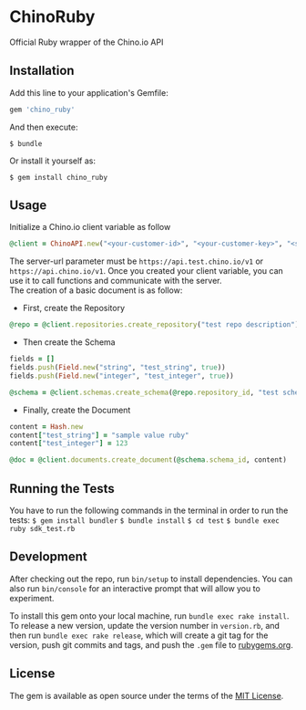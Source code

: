# ChinoRuby

Official Ruby wrapper of the Chino.io API

## Installation

Add this line to your application's Gemfile:

```ruby
gem 'chino_ruby'
```

And then execute:

    $ bundle

Or install it yourself as:

    $ gem install chino_ruby

## Usage

Initialize a Chino.io client variable as follow

```ruby
@client = ChinoAPI.new("<your-customer-id>", "<your-customer-key>", "<server-url>")
```
The server-url parameter must be `https://api.test.chino.io/v1` or `https://api.chino.io/v1`.
Once you created your client variable, you can use it to call functions and communicate with the server.  
The creation of a basic document is as follow:  
- First, create the Repository  
```ruby
@repo = @client.repositories.create_repository("test repo description")
```
- Then create the Schema  
```ruby
fields = []
fields.push(Field.new("string", "test_string", true))
fields.push(Field.new("integer", "test_integer", true))

@schema = @client.schemas.create_schema(@repo.repository_id, "test schema description", fields)
```
- Finally, create the Document  
```ruby
content = Hash.new
content["test_string"] = "sample value ruby"
content["test_integer"] = 123

@doc = @client.documents.create_document(@schema.schema_id, content)
```
## Running the Tests
You have to run the following commands in the terminal in order to run the tests:
`$ gem install bundler`
`$ bundle install`
`$ cd test`
`$ bundle exec ruby sdk_test.rb`
## Development

After checking out the repo, run `bin/setup` to install dependencies. You can also run `bin/console` for an interactive prompt that will allow you to experiment.

To install this gem onto your local machine, run `bundle exec rake install`. To release a new version, update the version number in `version.rb`, and then run `bundle exec rake release`, which will create a git tag for the version, push git commits and tags, and push the `.gem` file to [rubygems.org](https://rubygems.org).

## License

The gem is available as open source under the terms of the [MIT License](http://opensource.org/licenses/MIT).
